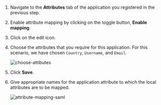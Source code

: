 1.  Navigate to the **Attributes** tab of the application you registered in the previous step. 

2.  Enable attribute mapping by clicking on the toggle button, **Enable mapping**. 

3.  Click on the edit icon. 

4.  Choose the attributes that you require for this application. For this scenario, we have chosen `Country`, `Username`, and `Email`. 

    ![choose-attibutes](../../assets/img/samples/choose-attributes.png)

5.  Click **Save**. 

6.  Give appropriate names for the application attribute to which the local attributes are to be mapped. 

    ![attribute-mapping-saml](../../assets/img/samples/attribute-mapping-saml.png)